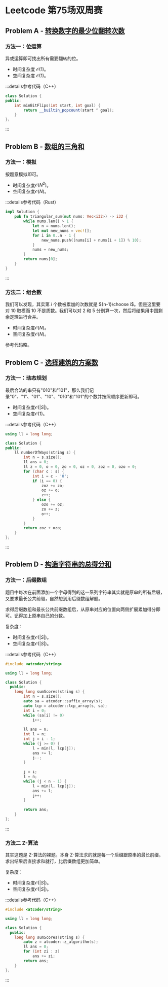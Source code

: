 # Leetcode 第75场双周赛

## Problem A - [转换数字的最少位翻转次数](https://leetcode.cn/problems/minimum-bit-flips-to-convert-number/)

### 方法一：位运算

异或运算即可找出所有需要翻转的位。

- 时间复杂度 $\mathcal{O}(1)$。
- 空间复杂度 $\mathcal{O}(1)$。

:::details参考代码（C++）

```cpp
class Solution {
public:
    int minBitFlips(int start, int goal) {
        return __builtin_popcount(start ^ goal);
    }
};
```

:::

## Problem B - [数组的三角和](https://leetcode.cn/problems/find-triangular-sum-of-an-array/)

### 方法一：模拟

按题意模拟即可。

- 时间复杂度$\mathcal{O}(N^2)$。
- 空间复杂度$\mathcal{O}(N)$。

:::details参考代码（Rust）

```rust
impl Solution {
    pub fn triangular_sum(mut nums: Vec<i32>) -> i32 {
        while nums.len() > 1 {
            let n = nums.len();
            let mut new_nums = vec![];
            for i in 0..n - 1 {
                new_nums.push((nums[i] + nums[i + 1]) % 10);
            }
            nums = new_nums;
        }
        return nums[0];
    }
}
```

:::

### 方法二：组合数

我们可以发现，其实第 $i$ 个数被累加的次数就是 ${n-1}\choose i$。但是这里要对 10 取模而 10 不是质数。我们可以对 2 和 5 分别算一次，然后将结果用中国剩余定理进行合并。

- 时间复杂度$\mathcal{O}(N)$。
- 空间复杂度$\mathcal{O}(N)$。

参考代码略。

## Problem C - [选择建筑的方案数](https://leetcode.cn/contest/biweekly-contest-75/problems/number-of-ways-to-select-buildings/)

### 方法一：动态规划

最后合法的串只有"010"和"101"，那么我们记录"0"、"1"、"01"、"10"、"010"和"101"的个数并按照顺序更新即可。

- 时间复杂度$\mathcal{O}(|S|)$。
- 空间复杂度$\mathcal{O}(1)$。

:::details参考代码（C++）

```cpp
using ll = long long;

class Solution {
public:
    ll numberOfWays(string s) {
        int n = s.size();
        ll ans = 0;
        ll z = 0, o = 0, zo = 0, oz = 0, zoz = 0, ozo = 0;
        for (char c : s) {
            int i = c - '0';
            if (i == 0) {
                zoz += zo;
                oz += o;
                z++;
            } else {
                ozo += oz;
                zo += z;
                o++;
            }
        }
        return zoz + ozo;
    }
};
```

:::

## Problem D - [构造字符串的总得分和](https://leetcode.cn/problems/sum-of-scores-of-built-strings/)

### 方法一：后缀数组

题目中每次在前面添加一个字母得到的这一系列字符串其实就是原串的所有后缀，又要求最长公共前缀，自然想到用后缀数组解题。

求得后缀数组和最长公共前缀数组后，从原串对应的位置向两侧扩展累加得分即可。记得加上原串自己的分数。

复杂度：

- 时间复杂度$\mathcal{O}(|S|)$。
- 空间复杂度$\mathcal{O}(|S|)$。

:::details参考代码（C++）

```cpp
#include <atcoder/string>

using ll = long long;

class Solution {
  public:
    long long sumScores(string s) {
        int n = s.size();
        auto sa = atcoder::suffix_array(s);
        auto lcp = atcoder::lcp_array(s, sa);
        int i = 0;
        while (sa[i] != 0)
            i++;
        
        ll ans = n;
        int l = n;
        int j = i - 1;
        while (j >= 0) {
            l = min(l, lcp[j]);
            ans += l;
            j--;
        }
        
        j = i;
        l = n;
        while (j < n - 1) {
            l = min(l, lcp[j]);
            ans += l;
            j++;
        }
        
        return ans;
    }
};
```

:::

### 方法二 Z-算法

其实这题是 Z-算法的裸题。本身 Z-算法求的就是每一个后缀跟原串的最长前缀。求出结果后直接求和就行，比后缀数组更加简单。

复杂度：

- 时间复杂度$\mathcal{O}(|S|)$。
- 空间复杂度$\mathcal{O}(|S|)$。

:::details参考代码（C++）

```cpp
#include <atcoder/string>

using ll = long long;

class Solution {
  public:
    long long sumScores(string s) {
        auto z = atcoder::z_algorithm(s);
        ll ans = 0;
        for (int zi : z)
            ans += zi;
        return ans;
    }
};
```

:::
